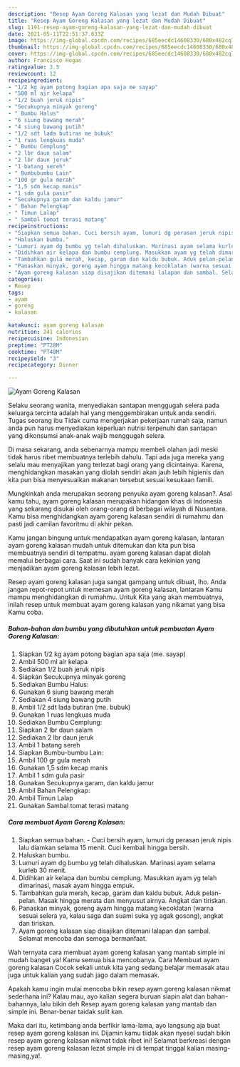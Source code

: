 ```yaml
---
description: "Resep Ayam Goreng Kalasan yang lezat dan Mudah Dibuat"
title: "Resep Ayam Goreng Kalasan yang lezat dan Mudah Dibuat"
slug: 1191-resep-ayam-goreng-kalasan-yang-lezat-dan-mudah-dibuat
date: 2021-05-11T22:51:37.633Z
image: https://img-global.cpcdn.com/recipes/685eecdc14608330/680x482cq70/ayam-goreng-kalasan-foto-resep-utama.jpg
thumbnail: https://img-global.cpcdn.com/recipes/685eecdc14608330/680x482cq70/ayam-goreng-kalasan-foto-resep-utama.jpg
cover: https://img-global.cpcdn.com/recipes/685eecdc14608330/680x482cq70/ayam-goreng-kalasan-foto-resep-utama.jpg
author: Francisco Hogan
ratingvalue: 3.5
reviewcount: 12
recipeingredient:
- "1/2 kg ayam potong bagian apa saja me sayap"
- "500 ml air kelapa"
- "1/2 buah jeruk nipis"
- "Secukupnya minyak goreng"
- " Bumbu Halus"
- "6 siung bawang merah"
- "4 siung bawang putih"
- "1/2 sdt lada butiran me bubuk"
- "1 ruas lengkuas muda"
- " Bumbu Cemplung"
- "2 lbr daun salam"
- "2 lbr daun jeruk"
- "1 batang sereh"
- " Bumbubumbu Lain"
- "100 gr gula merah"
- "1,5 sdm kecap manis"
- "1 sdm gula pasir"
- "Secukupnya garam dan kaldu jamur"
- " Bahan Pelengkap"
- " Timun Lalap"
- " Sambal tomat terasi matang"
recipeinstructions:
- "Siapkan semua bahan. Cuci bersih ayam, lumuri dg perasan jeruk nipis lalu diamkan selama 15 menit. Cuci kembali hingga bersih."
- "Haluskan bumbu."
- "Lumuri ayam dg bumbu yg telah dihaluskan. Marinasi ayam selama kurleb 30 menit."
- "Didihkan air kelapa dan bumbu cemplung. Masukkan ayam yg telah dimarinasi, masak ayam hingga empuk."
- "Tambahkan gula merah, kecap, garam dan kaldu bubuk. Aduk pelan-pelan. Masak hingga merata dan menyusut airnya. Angkat dan tiriskan."
- "Panaskan minyak, goreng ayam hingga matang kecoklatan (warna sesuai selera ya, kalau saga dan suami suka yg agak gosong), angkat dan tiriskan."
- "Ayam goreng kalasan siap disajikan ditemani lalapan dan sambal. Selamat mencoba dan semoga bermanfaat."
categories:
- Resep
tags:
- ayam
- goreng
- kalasan

katakunci: ayam goreng kalasan 
nutrition: 241 calories
recipecuisine: Indonesian
preptime: "PT28M"
cooktime: "PT48M"
recipeyield: "3"
recipecategory: Dinner

---
```



![Ayam Goreng Kalasan](https://img-global.cpcdn.com/recipes/685eecdc14608330/680x482cq70/ayam-goreng-kalasan-foto-resep-utama.jpg)

Selaku seorang wanita, menyediakan santapan menggugah selera pada keluarga tercinta adalah hal yang menggembirakan untuk anda sendiri. Tugas seorang ibu Tidak cuma mengerjakan pekerjaan rumah saja, namun anda pun harus menyediakan keperluan nutrisi terpenuhi dan santapan yang dikonsumsi anak-anak wajib menggugah selera.

Di masa  sekarang, anda sebenarnya mampu membeli olahan jadi meski tidak harus ribet membuatnya terlebih dahulu. Tapi ada juga mereka yang selalu mau menyajikan yang terlezat bagi orang yang dicintainya. Karena, menghidangkan masakan yang diolah sendiri akan jauh lebih higienis dan kita pun bisa menyesuaikan makanan tersebut sesuai kesukaan famili. 



Mungkinkah anda merupakan seorang penyuka ayam goreng kalasan?. Asal kamu tahu, ayam goreng kalasan merupakan hidangan khas di Indonesia yang sekarang disukai oleh orang-orang di berbagai wilayah di Nusantara. Kamu bisa menghidangkan ayam goreng kalasan sendiri di rumahmu dan pasti jadi camilan favoritmu di akhir pekan.

Kamu jangan bingung untuk mendapatkan ayam goreng kalasan, lantaran ayam goreng kalasan mudah untuk ditemukan dan kita pun bisa membuatnya sendiri di tempatmu. ayam goreng kalasan dapat diolah memalui berbagai cara. Saat ini sudah banyak cara kekinian yang menjadikan ayam goreng kalasan lebih lezat.

Resep ayam goreng kalasan juga sangat gampang untuk dibuat, lho. Anda jangan repot-repot untuk memesan ayam goreng kalasan, lantaran Kamu mampu menghidangkan di rumahmu. Untuk Kita yang akan membuatnya, inilah resep untuk membuat ayam goreng kalasan yang nikamat yang bisa Kamu coba.

<!--inarticleads1-->

##### Bahan-bahan dan bumbu yang dibutuhkan untuk pembuatan Ayam Goreng Kalasan:

1. Siapkan 1/2 kg ayam potong bagian apa saja (me. sayap)
1. Ambil 500 ml air kelapa
1. Sediakan 1/2 buah jeruk nipis
1. Siapkan Secukupnya minyak goreng
1. Sediakan  Bumbu Halus:
1. Gunakan 6 siung bawang merah
1. Sediakan 4 siung bawang putih
1. Ambil 1/2 sdt lada butiran (me. bubuk)
1. Gunakan 1 ruas lengkuas muda
1. Sediakan  Bumbu Cemplung:
1. Siapkan 2 lbr daun salam
1. Sediakan 2 lbr daun jeruk
1. Ambil 1 batang sereh
1. Siapkan  Bumbu-bumbu Lain:
1. Ambil 100 gr gula merah
1. Gunakan 1,5 sdm kecap manis
1. Ambil 1 sdm gula pasir
1. Gunakan Secukupnya garam, dan kaldu jamur
1. Ambil  Bahan Pelengkap:
1. Ambil  Timun Lalap
1. Gunakan  Sambal tomat terasi matang




<!--inarticleads2-->

##### Cara membuat Ayam Goreng Kalasan:

1. Siapkan semua bahan. - Cuci bersih ayam, lumuri dg perasan jeruk nipis lalu diamkan selama 15 menit. Cuci kembali hingga bersih.
1. Haluskan bumbu.
1. Lumuri ayam dg bumbu yg telah dihaluskan. Marinasi ayam selama kurleb 30 menit.
1. Didihkan air kelapa dan bumbu cemplung. Masukkan ayam yg telah dimarinasi, masak ayam hingga empuk.
1. Tambahkan gula merah, kecap, garam dan kaldu bubuk. Aduk pelan-pelan. Masak hingga merata dan menyusut airnya. Angkat dan tiriskan.
1. Panaskan minyak, goreng ayam hingga matang kecoklatan (warna sesuai selera ya, kalau saga dan suami suka yg agak gosong), angkat dan tiriskan.
1. Ayam goreng kalasan siap disajikan ditemani lalapan dan sambal. Selamat mencoba dan semoga bermanfaat.




Wah ternyata cara membuat ayam goreng kalasan yang mantab simple ini mudah banget ya! Kamu semua bisa mencobanya. Cara Membuat ayam goreng kalasan Cocok sekali untuk kita yang sedang belajar memasak atau juga untuk kalian yang sudah jago dalam memasak.

Apakah kamu ingin mulai mencoba bikin resep ayam goreng kalasan nikmat sederhana ini? Kalau mau, ayo kalian segera buruan siapin alat dan bahan-bahannya, lalu bikin deh Resep ayam goreng kalasan yang mantab dan simple ini. Benar-benar taidak sulit kan. 

Maka dari itu, ketimbang anda berfikir lama-lama, ayo langsung aja buat resep ayam goreng kalasan ini. Dijamin kamu tiidak akan nyesel sudah bikin resep ayam goreng kalasan nikmat tidak ribet ini! Selamat berkreasi dengan resep ayam goreng kalasan lezat simple ini di tempat tinggal kalian masing-masing,ya!.

